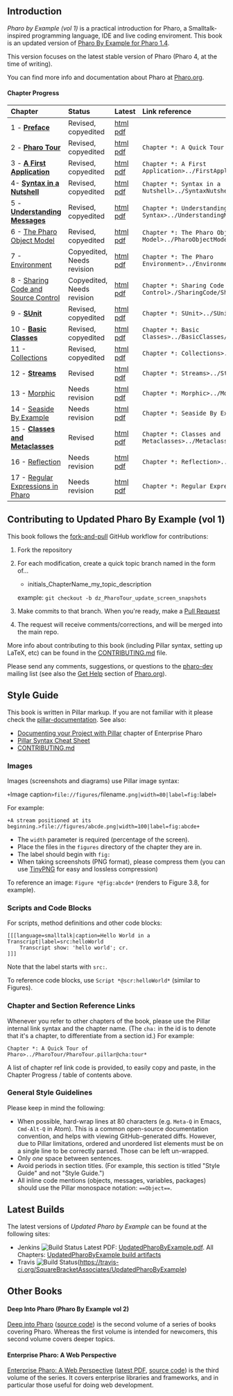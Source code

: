 ## Introduction

*Pharo by Example (vol 1)* is a practical introduction for Pharo, a Smalltalk-inspired programming language, IDE and live coding enviroment. This book is an updated version of [Pharo By Example for Pharo 1.4](https://github.com/SquareBracketAssociates/PharoByExample-english).

This version focuses on the latest stable version of Pharo (Pharo 4, at the time of writing).

You can find more info and documentation about Pharo at [Pharo.org](http://pharo.org/).

#### Chapter Progress

Chapter | Status | Latest | Link reference |
:-------|:-------|:-------|:----------------
1 - **[Preface](Preface/)** | Revised, copyedited | [html](https://ci.inria.fr/pharo-contribution/job/UpdatedPharoByExample/lastSuccessfulBuild/artifact/Preface/Preface.html) [pdf](https://ci.inria.fr/pharo-contribution/job/UpdatedPharoByExample/lastSuccessfulBuild/artifact/Preface/Preface.pdf) |
2 - **[Pharo Tour](PharoTour)** | Revised, copyedited | [html](https://ci.inria.fr/pharo-contribution/job/UpdatedPharoByExample/lastSuccessfulBuild/artifact/PharoTour/PharoTour.html) [pdf](https://ci.inria.fr/pharo-contribution/job/UpdatedPharoByExample/lastSuccessfulBuild/artifact/PharoTour/PharoTour.pdf) | `Chapter *: A Quick Tour of Pharo>../PharoTour/PharoTour.pillar@cha:tour*`
3 - **[A First Application](FirstApplication/)** | Revised, copyedited | [html](https://ci.inria.fr/pharo-contribution/job/UpdatedPharoByExample/lastSuccessfulBuild/artifact/FirstApplication/FirstApplication.html) [pdf](https://ci.inria.fr/pharo-contribution/job/UpdatedPharoByExample/lastSuccessfulBuild/artifact/FirstApplication/FirstApplication.pdf) | `Chapter *: A First Application>../FirstApplication/FirstApplicatioin.pier@cha:firstApp*`
4- **[Syntax in a Nutshell](SyntaxNutshell/)** | Revised, copyedited | [html](https://ci.inria.fr/pharo-contribution/job/UpdatedPharoByExample/lastSuccessfulBuild/artifact/SyntaxNutshell/SyntaxNutshell.html) [pdf](https://ci.inria.fr/pharo-contribution/job/UpdatedPharoByExample/lastSuccessfulBuild/artifact/SyntaxNutshell/SyntaxNutshell.pdf) | `Chapter *: Syntax in a Nutshell>../SyntaxNutshell/SyntaxNutshell.pillar@cha:syntax*`
5 - **[Understanding Messages](UnderstandingMessage/)** | Revised, copyedited | [html](https://ci.inria.fr/pharo-contribution/job/UpdatedPharoByExample/lastSuccessfulBuild/artifact/UnderstandingMessage/UnderstandingMessage.html) [pdf](https://ci.inria.fr/pharo-contribution/job/UpdatedPharoByExample/lastSuccessfulBuild/artifact/UnderstandingMessage/UnderstandingMessage.pdf) | `Chapter *: Understanding Message Syntax>../UnderstandingMessage/UnderstandingMessage.pillar@cha:messages*`
6 - [The Pharo Object Model](PharoObjectModel/) | Revised, copyedited | [html](https://ci.inria.fr/pharo-contribution/job/UpdatedPharoByExample/lastSuccessfulBuild/artifact/PharoObjectModel/PharoObjectModel.html) [pdf](https://ci.inria.fr/pharo-contribution/job/UpdatedPharoByExample/lastSuccessfulBuild/artifact/PharoObjectModel/PharoObjectModel.pdf) | `Chapter *: The Pharo Object Model>../PharoObjectModel/PharoObjectModel.pier@cha:model*`
7 - [Environment](Environment/) | Copyedited, Needs revision | [html](https://ci.inria.fr/pharo-contribution/job/UpdatedPharoByExample/lastSuccessfulBuild/artifact/Environment/Environment.html) [pdf](https://ci.inria.fr/pharo-contribution/job/UpdatedPharoByExample/lastSuccessfulBuild/artifact/Environment/Environment.pdf) | `Chapter *: The Pharo Environment>../Environment/Environment.pillar@cha:env* `
8 - [Sharing Code and Source Control](SharingCode/) | Copyedited, Needs revision | [html](https://ci.inria.fr/pharo-contribution/job/UpdatedPharoByExample/lastSuccessfulBuild/artifact/SharingCode/SharingCode.html) [pdf](https://ci.inria.fr/pharo-contribution/job/UpdatedPharoByExample/lastSuccessfulBuild/artifact/SharingCode/SharingCode.pdf) | `Chapter *: Sharing Code and Source Control>./SharingCode/SharingCode.pillarr@cha:sharingCode*`
9 - **[SUnit](SUnit/)** | Revised, copyedited | [html](https://ci.inria.fr/pharo-contribution/job/UpdatedPharoByExample/lastSuccessfulBuild/artifact/SUnit/SUnit.html) [pdf](https://ci.inria.fr/pharo-contribution/job/UpdatedPharoByExample/lastSuccessfulBuild/artifact/SUnit/SUnit.pdf) | `Chapter *: SUnit>../SUnit/SUnit.pillar@cha:sunit*`
10 - **[Basic Classes](BasicClasses/)** | Revised, copyedited | [html](https://ci.inria.fr/pharo-contribution/job/UpdatedPharoByExample/lastSuccessfulBuild/artifact/BasicClasses/BasicClasses.html) [pdf](https://ci.inria.fr/pharo-contribution/job/UpdatedPharoByExample/lastSuccessfulBuild/artifact/BasicClasses/BasicClasses.pdf) | `Chapter *: Basic Classes>../BasicClasses/BasicClasses.pier@cha:basicClasses*`
11 - [Collections](Collections/) | Revised, copyedited | [html](https://ci.inria.fr/pharo-contribution/job/UpdatedPharoByExample/lastSuccessfulBuild/artifact/Collections/Collections.html) [pdf](https://ci.inria.fr/pharo-contribution/job/UpdatedPharoByExample/lastSuccessfulBuild/artifact/Collections/Collections.pdf) | `Chapter *: Collections>../Collections/Collections.pier@cha:collections*`
12 - **[Streams](Streams/)** | Revised | [html](https://ci.inria.fr/pharo-contribution/job/UpdatedPharoByExample/lastSuccessfulBuild/artifact/Streams/Streams.html) [pdf](https://ci.inria.fr/pharo-contribution/job/UpdatedPharoByExample/lastSuccessfulBuild/artifact/Streams/Streams.pdf) | `Chapter *: Streams>../Streams/Streams.pillar@cha:streams*`
13 - [Morphic](Morphic/) | Needs revision | [html](https://ci.inria.fr/pharo-contribution/job/UpdatedPharoByExample/lastSuccessfulBuild/artifact/Morphic/Morphic.html) [pdf](https://ci.inria.fr/pharo-contribution/job/UpdatedPharoByExample/lastSuccessfulBuild/artifact/Morphic/Morphic.pdf) | `Chapter *: Morphic>../Morphic/Morphic.pier@cha:morphic*`
14 - [Seaside By Example](Seaside/) | Needs revision | [html](https://ci.inria.fr/pharo-contribution/job/UpdatedPharoByExample/lastSuccessfulBuild/artifact/Seaside/Seaside.html) [pdf](https://ci.inria.fr/pharo-contribution/job/UpdatedPharoByExample/lastSuccessfulBuild/artifact/Seaside/Seaside.pdf) | `Chapter *: Seaside By Example>../Seaside/Seaside.pier@cha:seaside*`
15 - **[Classes and Metaclasses](Metaclasses/)** | Revised | [html](https://ci.inria.fr/pharo-contribution/job/UpdatedPharoByExample/lastSuccessfulBuild/artifact/Metaclasses/Metaclasses.html) [pdf](https://ci.inria.fr/pharo-contribution/job/UpdatedPharoByExample/lastSuccessfulBuild/artifact/Metaclasses/Metaclasses.pdf) | `Chapter *: Classes and Metaclasses>../Metaclasses/Metaclasses.pillar@cha:metaclasses*`
16 - [Reflection](Reflection/) | Needs revision | [html](https://ci.inria.fr/pharo-contribution/job/UpdatedPharoByExample/lastSuccessfulBuild/artifact/Reflection/Reflection.html) [pdf](https://ci.inria.fr/pharo-contribution/job/UpdatedPharoByExample/lastSuccessfulBuild/artifact/Reflection/Reflection.pdf) | `Chapter *: Reflection>../Reflexion/Reflexion.pier@cha:reflection*`
17 - [Regular Expressions in Pharo](Regex/) | Needs revision | [html](https://ci.inria.fr/pharo-contribution/job/UpdatedPharoByExample/lastSuccessfulBuild/artifact/Regex/Regex.html) [pdf](https://ci.inria.fr/pharo-contribution/job/UpdatedPharoByExample/lastSuccessfulBuild/artifact/Regex/Regex.pdf) | `Chapter *: Regular Expressions in Pharo>../Regex/Regex.pier@cha:regex*`

## Contributing to Updated Pharo By Example (vol 1)
This book follows the
[fork-and-pull](https://help.github.com/articles/using-pull-requests/#fork--pull)
GitHub workflow for contributions:

1. Fork the repository

2. For each modification, create a quick topic branch named in the form of...

   * initials_ChapterName_my_topic_description   

   example: `git checkout -b dz_PharoTour_update_screen_snapshots`

3. Make commits to that branch. When you're ready, make a
    [Pull Request](https://help.github.com/articles/using-pull-requests/#sending-the-pull-request)

4. The request will receive comments/corrections, and will be merged into the
    main repo.

More info about contributing to this book (including Pillar syntax, setting up
LaTeX, etc) can be found in the [CONTRIBUTING.md](CONTRIBUTING.md) file.

Please send any comments, suggestions, or questions to the [pharo-dev](http://lists.pharo.org/mailman/listinfo/pharo-users_lists.pharo.org)
mailing list (see also the [Get Help](http://www.pharo.org/community) section of
[Pharo.org](http://www.pharo.org/)).

## Style Guide

This book is written in Pillar markup. If you are not familiar with it please check the [pillar-documentation](https://github.com/pillar-markup/pillar-documentation).
See also:

* [Documenting your Project with Pillar](https://ci.inria.fr/pharo-contribution/job/EnterprisePharoBook/lastSuccessfulBuild/artifact/PillarChap/Pillar.html) chapter of Enterprise Pharo
* [Pillar Syntax Cheat Sheet](http://www.cheatography.com/benjaminvanryseghem/cheat-sheets/pillar/)
* [CONTRIBUTING.md](CONTRIBUTING.md)

### Images
Images (screenshots and diagrams) use Pillar image syntax:

`+`Image caption`>file://figures/`filename`.png|width=80|label=fig:`label`+`

For example:

```
+A stream positioned at its beginning.>file://figures/abcde.png|width=100|label=fig:abcde+
```

* The `width` parameter is required (percentage of the screen).
* Place the files in the `figures` directory of the chapter they are in.
* The label should begin with `fig:`
* When taking screenshots (PNG format), please compress them (you can use
[TinyPNG](https://tinypng.com/) for easy and lossless compression)

To reference an image: `Figure *@fig:abcde*`  (renders to Figure 3.8, for
example).

### Scripts and Code Blocks
For scripts, method definitions and other code blocks:

```
[[[language=smalltalk|caption=Hello World in a Transcript|label=src:helloWorld
	Transcript show: 'hello world'; cr.
]]]
```

Note that the label starts with `src:`.

To reference code blocks, use `Script *@scr:helloWorld*` (similar to Figures).

### Chapter and Section Reference Links

Whenever you refer to other chapters of the book, please use the Pillar internal
link syntax and the chapter name. (The `cha:` in the id is to denote that it's
a chapter, to differentiate from a section id.) For example:

`Chapter *: A Quick Tour of Pharo>../PharoTour/PharoTour.pillar@cha:tour*`

A list of chapter ref link code is provided, to easily copy and paste, in the
Chapter Progress / table of contents above.

### General Style Guidelines
Please keep in mind the following:

* When possible, hard-wrap lines at 80 characters (e.g. `Meta-Q` in Emacs,
    `Cmd-Alt-Q` in Atom). This is a common open-source documentation convention,
    and helps with viewing GitHub-generated diffs.
    However, due to Pillar limitations, ordered and unordered list elements must
    be on a single line to be correctly parsed. Those can be left un-wrapped.
* Only *one* space between sentences.
* Avoid periods in section titles. (For example, this section is titled "Style Guide"
    and not "Style Guide.")
* All inline code mentions (objects, messages, variables, packages) should use the
    Pillar monospace notation: `==Object==`.

## Latest Builds

The latest versions of *Updated Pharo by Example* can be found at the following sites:

* Jenkins ![Build Status](https://ci.inria.fr/pharo-contribution/buildStatus/icon?job=UpdatedPharoByExample)
    Latest PDF: [UpdatedPharoByExample.pdf](https://ci.inria.fr/pharo-contribution/view/Books/job/UpdatedPharoByExample/lastSuccessfulBuild/artifact/book-result/UpdatedPharoByExample.pdf). All Chapters: [UpdatedPharoByExample build artifacts](https://ci.inria.fr/pharo-contribution/job/UpdatedPharoByExample/lastSuccessfulBuild/artifact/)
* Travis ![Build Status](https://travis-ci.org/SquareBracketAssociates/UpdatedPharoByExample.svg?branch=master)(https://travis-ci.org/SquareBracketAssociates/UpdatedPharoByExample)

## Other Books
#### Deep Into Pharo (Pharo By Example vol 2)
[Deep into Pharo](http://www.deepintopharo.com/) ([source code](https://gforge.inria.fr/scm/viewvc.php/PharoByExampleTwo-Eng/?root=pharobooks)) is the second volume of a series of books covering Pharo. Whereas the first volume is intended for newcomers, this second volume covers deeper topics.

#### Enterprise Pharo: A Web Perspective
[Enterprise Pharo: A Web Perspective](http://files.pharo.org/books/enterprisepharo/)
([latest
PDF](https://ci.inria.fr/pharo-contribution/view/Books/job/EnterprisePharoBook/lastSuccessfulBuild/artifact/book-result/EnterprisePharo.pdf),
[source code](https://github.com/SquareBracketAssociates/EnterprisePharo))
is the third volume of the series.  It covers enterprise libraries and
frameworks, and in particular those useful for doing web development.
